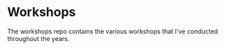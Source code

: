 # Workshops
The workshops repo contains the various workshops that I've conducted throughout the years.
